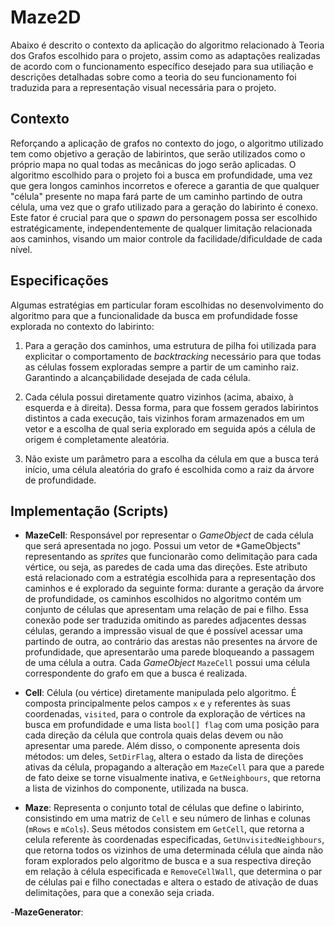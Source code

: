 # Maze2D

Abaixo é descrito o contexto da aplicação do algoritmo relacionado à Teoria dos Grafos escolhido para o projeto, assim como as adaptações realizadas de acordo com o funcionamento específico desejado para sua utiliação e descrições detalhadas sobre como a teoria do seu funcionamento foi traduzida para a representação visual necessária para o projeto.   

## Contexto

Reforçando a aplicação de grafos no contexto do jogo, o algoritmo utilizado tem como objetivo a geração de labirintos, que serão utilizados como o próprio mapa no qual todas as mecânicas do jogo serão aplicadas. O algoritmo escolhido para o projeto foi a busca em profundidade, uma vez que gera longos caminhos incorretos e oferece a garantia de que qualquer "célula" presente no mapa fará parte de um caminho partindo de outra célula, uma vez que o grafo utilizado para a geração do labirinto é conexo. Este fator é crucial para que o *spawn* do personagem possa ser escolhido estratégicamente, independentemente de qualquer limitação relacionada aos caminhos, visando um maior controle da facilidade/dificuldade de cada nível.

## Especificações

Algumas estratégias em particular foram escolhidas no desenvolvimento do algoritmo para que a funcionalidade da busca em profundidade fosse explorada no contexto do labirinto:

1. Para a geração dos caminhos, uma estrutura de pilha foi utilizada para explicitar o comportamento de *backtracking* necessário para que todas as células fossem exploradas sempre a partir de um caminho raiz. Garantindo a alcançabilidade desejada de cada célula.

2. Cada célula possui diretamente quatro vizinhos (acima, abaixo, à esquerda e à direita). Dessa forma, para que fossem gerados labirintos distintos a cada execução, tais vizinhos foram armazenados em um vetor e a escolha de qual seria explorado em seguida após a célula de origem é completamente aleatória.

3. Não existe um parâmetro para a escolha da célula em que a busca terá início, uma célula aleatória do grafo é escolhida como a raiz da árvore de profundidade.

## Implementação (Scripts)

- **MazeCell**: Responsável por representar o *GameObject* de cada célula que será apresentada no jogo. Possui um vetor de *GameObjects" representando as *sprites* que funcionarão como delimitação para cada vértice, ou seja, as paredes de cada uma das direções. Este atributo está relacionado com a estratégia escolhida para a representação dos caminhos e é explorado da seguinte forma: durante a geração da árvore de profundidade, os caminhos escolhidos no algoritmo contém um conjunto de células que apresentam uma relação de pai e filho. Essa conexão pode ser traduzida omitindo as paredes adjacentes dessas células, gerando a impressão visual de que é possível acessar uma partindo de outra, ao contrário das arestas não presentes na árvore de profundidade, que apresentarão uma parede bloqueando a passagem de uma célula a outra. Cada *GameObject* `MazeCell` possui uma célula correspondente do grafo em que a busca é realizada.

- **Cell**: Célula (ou vértice) diretamente manipulada pelo algoritmo. É composta principalmente pelos campos `x` e `y` referentes às suas coordenadas, `visited`, para o controle da exploração de vértices na busca em profundidade e uma lista `bool[] flag` com uma posição para cada direção da célula que controla quais delas devem ou não apresentar uma parede. Além disso, o componente apresenta dois métodos: um deles, `SetDirFlag`, altera o estado da lista de direções ativas da célula, propagando a alteração em `MazeCell` para que a parede de fato deixe se torne visualmente inativa, e `GetNeighbours`, que retorna a lista de vizinhos do componente, utilizada na busca.

- **Maze**: Representa o conjunto total de células que define o labirinto, consistindo em uma matriz de `Cell` e seu número de linhas e colunas (`mRows` e `mCols`). Seus métodos consistem em `GetCell`, que retorna a celula referente às coordenadas especificadas, `GetUnvisitedNeighbours`, que retorna todos os vizinhos de uma determinada célula que ainda não foram explorados pelo algoritmo de busca e a sua respectiva direção em relação à célula especificada e `RemoveCellWall`, que determina o par de células pai e filho conectadas e altera o estado de ativação de duas delimitações, para que a conexão seja criada.

-**MazeGenerator**: 
